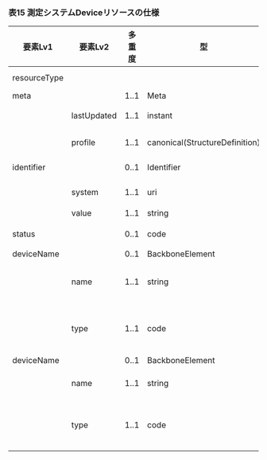 ### 表15 測定システムDeviceリソースの仕様

| 要素Lv1 | 要素Lv2 | 多重度 | 型 | 値 | 生理検査レポートCDAとのマッピング<BR>(CD=ClinicalDocument) | 説明 |
|---|---|---|---|---|---|---|
| resourceType |  |  |  | "Device" | /CD/component/structuredBody/component/<BR>section/author/assignedAuthor | Deviceリソースであることを示す。 |
| meta |  | 1..1 | Meta |  |  |  |
|  | lastUpdated | 1..1 | instant | "2023-12-25T20:21:32+09:00" |  | 最終更新日時。YYYY-MM-DDThh:mm:ss.sss+zz:zz。値は例示。 |
|  | profile | 1..1 | canonical(StructureDefinition) | "http://jpfhir.jp/fhir/SEAMAT/StructureDefinition/J<BR>P_Device_SEAMAT_Measurer" |  | 本リソースのプロファイルを識別するURLを指定する。値は固定。 |
| identifier |  | 0..1 | Identifier |  | /CD/component/structuredBody/component/<BR>section/author/assignedAuthor/id | 測定システムのID |
|  | system | 1..1 | uri | "http://jpfhir.jp/fhir/core/IdSystem/resourceInsta<BR>nce-identifier" |  | 測定システムIDに対する名前空間識別子。固定値。 |
|  | value | 1..1 | string | "1234678" |  | 測定システムIDの文字列。値は例示。 |
| status |  | 0..1 | code | active |  | 測定システムのレコードがアクティブかどうか。固定値。 |
| deviceName |  | 0..1 | BackboneElement |  |  |  |
|  | name | 1..1 | string | "FCP-7541" | /CD/component/structuredBody/component/<BR>section/author/assignedAuthor/<BR>assignedAuthoringDevice/<BR>manufacturerModelName | 測定システムのモデル名。値は例示。 |
|  | type | 1..1 | code | "model-name" |  | デバイス名の種類。バリューセット（"http://hl7.org/fhir/ValueSet/device-nametype"）からモデル名を表す"model-name"を固定で設定する。 |
| deviceName |  | 0..1 | BackboneElement |  |  |  |
|  | name | 1..1 | string | "ResultSender" | /CD/component/structuredBody/component/<BR>section/author/assignedAuthor/<BR>assignedAuthoringDevice/softwareName | 測定システムのソフトウェア名。値は例示。 |
|  | type | 1..1 | code | "other" |  | デバイス名の種類。バリューセット（"http://hl7.org/fhir/ValueSet/device-nametype"）からその他を表す"other"を固定で設定する。 |


